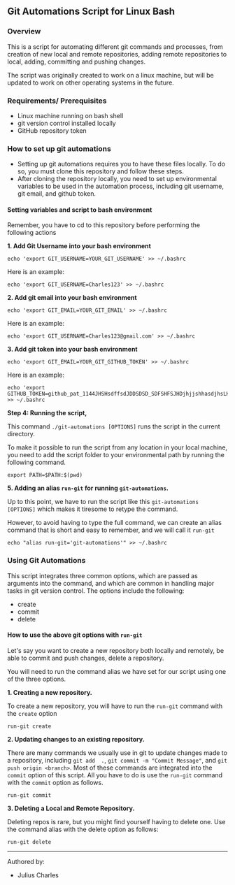 ## Git Automations Script for Linux Bash

### Overview
This is a script for automating different git commands and processes, from creation of new local and remote 
repositories, adding remote repositories to local, adding, committing and pushing changes. 

The script was originally created to work on a linux machine, but will be updated to work on other operating systems in the future.

### Requirements/ Prerequisites
+ Linux machine running on bash shell
+ git version control installed locally
+ GitHub repository token

### How to set up git automations
+ Setting up git automations requires you to have these files locally. To do so, you must clone this repository and 
  follow these steps.
+ After cloning the repository locally, you need to set up environmental variables to be used in the automation 
  process, including git username, git email, and github token.

#### Setting variables and script to bash environment
Remember, you have to cd to this repository before performing the following actions

**1. Add Git Username into your bash environment**
```
echo 'export GIT_USERNAME=YOUR_GIT_USERNAME' >> ~/.bashrc
```
Here is an example:
```
echo 'export GIT_USERNAME=Charles123' >> ~/.bashrc
```
**2. Add git email into your bash environment**
```
echo 'export GIT_EMAIL=YOUR_GIT_EMAIL' >> ~/.bashrc
```
Here is an example:
```
echo 'export GIT_USERNAME=Charles123@gmail.com' >> ~/.bashrc
```
**3. Add git token into your bash environment**
```
echo 'export GIT_EMAIL=YOUR_GIT_GITHUB_TOKEN' >> ~/.bashrc
```
Here is an example:
```
echo 'export GITHUB_TOKEN=github_pat_1144JHSHsdffsdJDDSDSD_SDFSHFSJHDjhjjshhasdjhsLKASDKHJ' >> ~/.bashrc
```
**Step 4: Running the script,**

This command `./git-automations [OPTIONS]` runs the script in the current directory. 

To make it possible to run the script from any location in your local machine, you need to add the script folder to 
your environmental path by running the following command.
```
export PATH=$PATH:$(pwd)
```
**5. Adding an alias `run-git` for running `git-automations`.**

Up to this point, we have to run the script like this `git-automations [OPTIONS]` which makes it tiresome to retype 
the command. 

However, to avoid having to type the full command, we can create an alias command that is short and 
easy to remember, and we will call it `run-git`
```
echo "alias run-git='git-automations'" >> ~/.bashrc
```

### Using Git Automations
This script integrates three common options, which are passed as arguments into the command, and which are common in 
handling major tasks in git version control. The options include the following:
+ create
+ commit
+ delete

#### How to use the above git options with `run-git`
Let's say you want to create a new repository both locally and remotely, be able to commit and push changes, delete a 
repository. 

You will need to run the command alias we have set for our script using one of the three options.

**1. Creating a new repository.**

To create a new repository, you will have to run the `run-git` command with the 
   `create` option
```
run-git create
```
**2. Updating changes to an existing repository.**

There are many commands we usually use in git to update changes made to a repository, including `git add  .`, `git commit -m "Commit Message"`, and `git push origin <branch>`. Most 
of these commands are integrated into the `commit` option of this script. All you have to do is use the `run-git` 
command with the `commit` option as follows.
```
run-git commit
```
**3. Deleting a Local and Remote Repository.**

Deleting repos is rare, but you might find yourself having to delete one. 
Use the command alias with the delete option as follows:
```
run-git delete
```
---------------------------------------------------
Authored by:
+ Julius Charles
